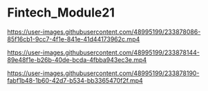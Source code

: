 # Fintech_Module21

https://user-images.githubusercontent.com/48995199/233878086-85f16cb1-9cc7-4f1e-841e-41d44173962c.mp4

https://user-images.githubusercontent.com/48995199/233878144-89e48f1e-b26b-40de-bcda-4fbba943ec3e.mp4

https://user-images.githubusercontent.com/48995199/233878190-fabf1b48-1b60-42d7-b534-bb3365470f2f.mp4

